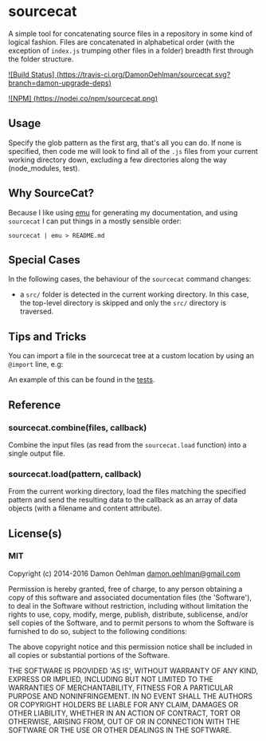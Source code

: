 
# sourcecat

A simple tool for concatenating source files in a repository in some kind
of logical fashion.  Files are concatenated in alphabetical order (with
the exception of `index.js` trumping other files in a folder) breadth
first through the folder structure.

[
![Build Status]
(https://travis-ci.org/DamonOehlman/sourcecat.svg?branch=damon-upgrade-deps)
](https://travis-ci.org/DamonOehlman/sourcecat)

[
![NPM]
(https://nodei.co/npm/sourcecat.png)
](https://nodei.co/npm/sourcecat/)

## Usage

Specify the glob pattern as the first arg, that's all you can do. If none is
specified, then code me will look to find all of the `.js` files from your
current working directory down, excluding a few directories along the way
(node_modules, test).

## Why SourceCat?

Because I like using [emu](https://github.com/puffnfresh/emu.js) for
generating my documentation, and using `sourcecat` I can put things in a
mostly sensible order:

```
sourcecat | emu > README.md
```

## Special Cases

In the following cases, the behaviour of the `sourcecat` command changes:

- a `src/` folder is detected in the current working directory.  In this
  case, the top-level directory is skipped and only the `src/` directory
  is traversed.

## Tips and Tricks

You can import a file in the sourcecat tree at a custom location by using
an `@import` line, e.g:

An example of this can be found in the
[tests](https://bitbucket.org/DamonOehlman/sourcecat/src/master/test/fixtures/custom-order/index.js?at=master#cl-6).

## Reference

### sourcecat.combine(files, callback)

Combine the input files (as read from the `sourcecat.load` function) into
a single output file.

### sourcecat.load(pattern, callback)

From the current working directory, load the files matching the specified
pattern and send the resulting data to the callback as an array of data
objects (with a filename and content attribute).
## License(s)

### MIT

Copyright (c) 2014-2016 Damon Oehlman <damon.oehlman@gmail.com>

Permission is hereby granted, free of charge, to any person obtaining
a copy of this software and associated documentation files (the
'Software'), to deal in the Software without restriction, including
without limitation the rights to use, copy, modify, merge, publish,
distribute, sublicense, and/or sell copies of the Software, and to
permit persons to whom the Software is furnished to do so, subject to
the following conditions:

The above copyright notice and this permission notice shall be
included in all copies or substantial portions of the Software.

THE SOFTWARE IS PROVIDED 'AS IS', WITHOUT WARRANTY OF ANY KIND,
EXPRESS OR IMPLIED, INCLUDING BUT NOT LIMITED TO THE WARRANTIES OF
MERCHANTABILITY, FITNESS FOR A PARTICULAR PURPOSE AND NONINFRINGEMENT.
IN NO EVENT SHALL THE AUTHORS OR COPYRIGHT HOLDERS BE LIABLE FOR ANY
CLAIM, DAMAGES OR OTHER LIABILITY, WHETHER IN AN ACTION OF CONTRACT,
TORT OR OTHERWISE, ARISING FROM, OUT OF OR IN CONNECTION WITH THE
SOFTWARE OR THE USE OR OTHER DEALINGS IN THE SOFTWARE.
